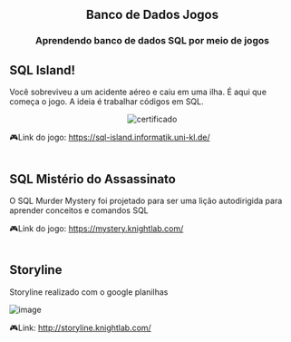 <h2 align="center"> Banco de Dados Jogos </h2>
<h3 align="center"> Aprendendo banco de dados SQL por meio de jogos </h3>

## SQL Island!

Você sobreviveu a um acidente aéreo e caiu em uma ilha. É aqui que começa o jogo. 
A ideia é trabalhar códigos em SQL. 
<div align="center">
  
![certificado](https://user-images.githubusercontent.com/110692074/203088784-fe1aec39-389f-4bde-a1bb-d6239c8d7246.png)
  
</div>

🎮Link do jogo: https://sql-island.informatik.uni-kl.de/
<br><br>

## SQL Mistério do Assassinato

O SQL Murder Mystery foi projetado para ser uma lição autodirigida para aprender conceitos e comandos SQL

🎮Link do jogo: https://mystery.knightlab.com/
<br><br>

## Storyline 
Storyline realizado com o google planilhas

![image](https://user-images.githubusercontent.com/110692074/203218472-12ba4392-c778-4d6e-86cf-49384080f7ff.png)


🎮Link: http://storyline.knightlab.com/
